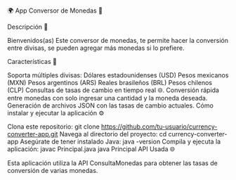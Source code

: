 🌍 App Conversor de Monedas 💱

Descripción 📝

Bienvenidos(as) Este conversor de monedas, te permite hacer la conversión entre divisas, se pueden agregar más monedas si lo prefiere. 

Características 🚀

Soporta múltiples divisas:
Dólares estadounidenses (USD)
Pesos mexicanos (MXN)
Pesos argentinos (ARS)
Reales brasileños (BRL)
Pesos chilenos (CLP)
Consultas de tasas de cambio en tiempo real 🌐.
Conversión rápida entre monedas con solo ingresar una cantidad y la moneda deseada.
Generación de archivos JSON con las tasas de cambio actuales.
Cómo instalar y ejecutar la aplicación ⚙️

Clona este repositorio:
git clone https://github.com/tu-usuario/currency-converter-app.git
Navega al directorio del proyecto:
cd currency-converter-app
Asegúrate de tener instalado Java:
java -version
Compila y ejecuta la aplicación:
javac Principal.java
java Principal
API Usada 🌐

Esta aplicación utiliza la API ConsultaMonedas para obtener las tasas de conversión de varias monedas.
